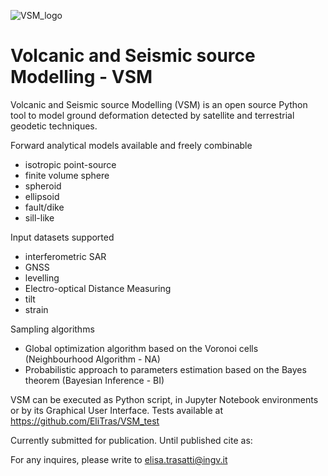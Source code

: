 ![VSM_logo](https://user-images.githubusercontent.com/66011901/162179624-ff0e75bc-a25a-4775-9d4a-f29850407f16.gif)


# Volcanic and Seismic source Modelling - VSM

Volcanic and Seismic source Modelling (VSM) is an open source Python tool to model ground deformation detected by satellite and terrestrial geodetic techniques.

Forward analytical models available and freely combinable
- isotropic point-source
- finite volume sphere
- spheroid
- ellipsoid
- fault/dike
- sill-like

Input datasets supported
- interferometric SAR
- GNSS
- levelling
- Electro-optical Distance Measuring
- tilt
- strain

Sampling algorithms
- Global optimization algorithm based on the Voronoi cells (Neighbourhood Algorithm - NA)
- Probabilistic approach to parameters estimation based on the Bayes theorem (Bayesian Inference - BI)

VSM can be executed as Python script, in Jupyter Notebook environments or by its Graphical User Interface.
Tests available at https://github.com/EliTras/VSM_test

Currently submitted for publication. Until published cite as: 

For any inquires, please write to elisa.trasatti@ingv.it
